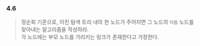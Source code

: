 ### 4.6  

> 정순회 기준으로, 이진 탐색 트리 내의 한 노드가 주어지면 그 노드의 `다음` 노드를 찾아내는 알고리즘을 작성하라.  
> 각 노드에는 부모 노드를 가리키는 링크가 존재한다고 가정한다.  
